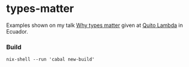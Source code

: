 types-matter
============

Examples shown on my talk [Why types matter](https://slides.com/volpegabriel/why-types-matter) given at [Quito Lambda](https://www.meetup.com/Quito-Lambda-Meetup/) in Ecuador.

### Build

```
nix-shell --run 'cabal new-build'
```
